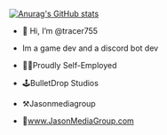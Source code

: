 [![Anurag's GitHub stats](https://github-readme-stats.vercel.app/api?username=tracer755&theme=dark)](https://github.com/anuraghazra/github-readme-stats)
- 👋 Hi, I’m @tracer755
- Im a game dev and a discord bot dev

- 👨‍💻Proudly Self-Employed 
- 🕹️BulletDrop Studios 
- ⚒️Jasonmediagroup 
- 📎www.JasonMediaGroup.com

